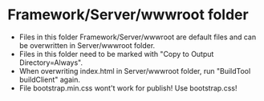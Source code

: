 ﻿# Framework/Server/wwwroot folder

* Files in this folder Framework/Server/wwwroot are default files and can be overwritten in Server/wwwroot folder.
* Files in this folder need to be marked with "Copy to Output Directory=Always".
* When overwriting index.html in Server/wwwroot folder, run "BuildTool buildClient" again.
* File bootstrap.min.css wont't work for publish! Use bootstrap.css!